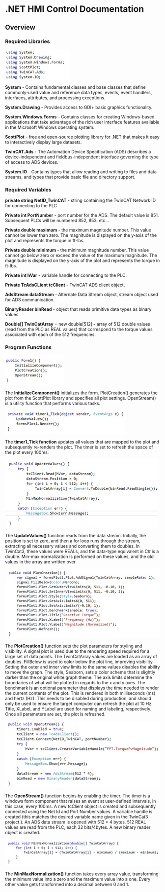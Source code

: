 # .NET HMI Control Documentation

## Overview


### Required Libraries

![alt text](https://github.com/collinbennett1999/C-Beckhoff-HMI-Visualization/blob/main/img1.jpg)

**System** - Contains fundamental classes and base classes that define commonly-used value and reference data types, events, event handlers, interfaces, attributes, and processing exceptions.

**System.Drawing** - Provides access to GDI+ basic graphics functionality. 

**System.Windows.Forms** - Contains classes for creating Windows-based applications that take advantage of the rich user interface features available in the Microsoft Windows operating system. 

**ScottPlot** - free and open-source plotting library for .NET that makes it easy to interactively display large datasets. 

**TwinCAT.Ads** - The Automation Device Specification (ADS) describes a device-independent and fieldbus-independent interface governing the type of access to ADS devices. 

**System.IO** - Contains types that allow reading and writing to files and data streams, and types that provide basic file and directory support. 


### Required Variables

**private string NetID_TwinCAT** - string containing the TwinCAT Network ID for connecting to the PLC 

**Private int PortNumber** - port number for the ADS. The default value is 851. Subsequent PLCs will be numbered 852, 853, etc...

**Private double maximum** - the maximum magnitude number. This value cannot be lower than zero. The magnitude is displayed on the y-axis of the plot and represents the torque in ft-lbs. 

**Private double minimum** - the minimum magnitude number. This value cannot go below zero or exceed the value of the maximum magnitude. The magnitude is displayed on the y-axis of the plot and represents the torque in ft-lbs. 

**Private int hVar** - variable handle for connecting to the PLC.

**Private TcAdsCLient tcClient** - TwinCAT ADS client object.

**AdsStream dataStream** - Alternate Data Stream object, stream object used for ADS communication. 

**BinaryReader binRead** - object that reads primitive data types as binary values

**Double[] TwinCatArray** = new double[512] - array of 512 double values (read from the PLC as REAL values) that correspond to the torque values associated with each of the 512 frequencies. 

### Program Functions

![alt text](https://github.com/collinbennett1999/C-Beckhoff-HMI-Visualization/blob/main/img3.jpg)

The **InitializeComponent()** initializes the form. PlotCreation() generates the plot from the ScottPlot library and specifies all plot settings. OpenStream() is a utility function that performs various tasks.

![alt text](https://github.com/collinbennett1999/C-Beckhoff-HMI-Visualization/blob/main/img4.jpg)

The **timer1_Tick function** updates all values that are mapped to the plot and subsequently re-renders the plot. The timer is set to refresh the space of the plot every 100ms. 

![alt text](https://github.com/collinbennett1999/C-Beckhoff-HMI-Visualization/blob/main/img5.jpg)

The **UpdateValues()** function reads from the data stream. Initially, the position is set to zero, and then a for loop runs through the stream, extracting all necessary values and converting them to doubles. In TwinCat3, these values were REALs, and the data-type equivalent in C# is a double. Min-max normalization is performed on these values, and the old values in the array are written over. 

![alt text](https://github.com/collinbennett1999/C-Beckhoff-HMI-Visualization/blob/main/img6.jpg)

The **PlotCreation()** function sets the plot parameters for styling and visibility. 
A signal plot is used due to the rendering speed required for a large set of data points. 
The TwinCatArray values are loaded as an array of doubles. 
FillBelow is used to color below the plot line, improving visibility. 
Setting the outer and inner view limits to the same values disables the ability to move the graph. 
The style, Seaborn, sets a color scheme that is slightly darker than the original white graph theme. 
The axis limits determine the boundaries of what will be plotted in regards to the x and y axes. 
The benchmark is an optional parameter that displays the time needed to render the current contents of the plot. This is rendered in both milliseconds (ms) and hertz (Hz). This needs to be disabled during production, and should only be used to ensure the target computer can refresh the plot at 10 Hz. 
Title, XLabel, and YLabel are used for naming and labeling, respectively. 
Once all parameters are set, the plot is refreshed. 

![alt text](https://github.com/collinbennett1999/C-Beckhoff-HMI-Visualization/blob/main/img7.jpg)

The **OpenStream()** function begins by enabling the timer. The timer is a windows form component that raises an event at user-defined intervals, in this case, every 100ms. A new tcClient object is created and subsequently connected using the Net Id and Port Number values. A variable handle is created (this matches the desired variable name given in the TwinCat3 project.). An ADS data stream is opened with 512 * 4 bytes. 512 REAL values are read from the PLC, each 32 bits/4bytes. A new binary reader object is created. 

![alt text](https://github.com/collinbennett1999/C-Beckhoff-HMI-Visualization/blob/main/img8.jpg)

The **MinMaxNormalization()** function takes every array value, transforming the minimum value into a zero and the maximum value into a one. Every other value gets transformed into a decimal between 0 and 1. 
